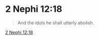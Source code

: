# 2 Nephi 12:18

> And the idols he shall utterly abolish.

[2 Nephi 12:18](https://www.churchofjesuschrist.org/study/scriptures/bofm/2-ne/12?lang=eng&id=p18#p18)


